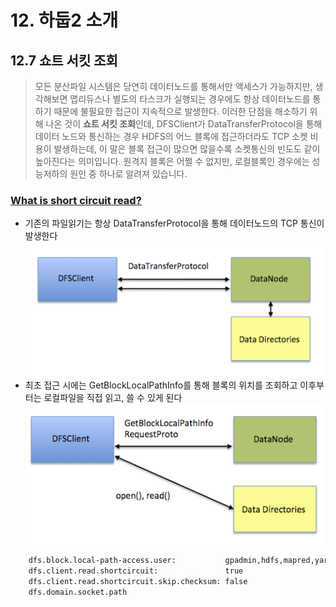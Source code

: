 # 12. 하둡2 소개

## 12.7 쇼트 서킷 조회
> 모든 분산파일 시스템은 당연히 데이터노드를 통해서만 액세스가 가능하지만, 생각해보면 맵리듀스나 별도의 타스크가 실행되는 경우에도 항상 데이터노드를 통하기 때문에 불필요한 접근이 지속적으로 발생한다. 이러한 단점을 해소하기 위해 나온 것이 **쇼트 서킷 조회**인데, DFSClient가 DataTransferProtocol을 통해 데이터 노드와 통신하는 경우 HDFS의 어느 블록에 접근하더라도 TCP 소켓 비용이 발생하는데, 이 말은 블록 접근이 많으면 많을수록 소켓통신의 빈도도 같이 높아진다는 의미입니다. 원격지 블록은 어쩔 수 없지만, 로컬블록인 경우에는 성능저하의 원인 중 하나로 알려져 있습니다.

### [What is short circuit read?](http://www.openkb.info/2014/06/what-is-short-circuit-local-reads.html)
* 기존의 파일읽기는 항상 DataTransferProtocol을 통해 데이터노드의 TCP 통신이 발생한다
![short-circuit-read-1.png](images/short-circuit-read-1.png)
* 최초 접근 시에는 GetBlockLocalPathInfo를 통해 블록의 위치를 조회하고 이후부터는 로컬파일을 직접 읽고, 쓸 수 있게 된다
![short-circuit-read-2.png](images/short-circuit-read-2.png)
```hdfs-site.xml
    dfs.block.local-path-access.user:           gpadmin,hdfs,mapred,yarn,hbase,hive
    dfs.client.read.shortcircuit:               true
    dfs.client.read.shortcircuit.skip.checksum: false
    dfs.domain.socket.path
```
